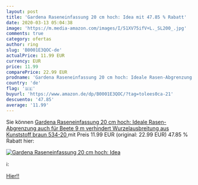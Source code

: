 ```yaml
---
layout: post
title: 'Gardena Raseneinfassung 20 cm hoch: Idea mit 47.85 % Rabatt'
date: 2020-03-13 05:04:38
image: 'https://m.media-amazon.com/images/I/51XV75ifV+L._SL200_.jpg'
comments: true
category: ofertas
author: ring
slug: 'B0001E3QOC-de'
actualPrice: 11.99 EUR
currency: EUR
price: 11.99
comparePrice: 22.99 EUR
prodname: 'Gardena Raseneinfassung 20 cm hoch: Ideale Rasen-Abgrenzung  auch für Beete  9 m  verhindert Wurzelausbreitung  aus Kunststoff  braun  534-20 '
country: 'de'
flag: '🇩🇪'
buyurl: 'https://www.amazon.de/dp/B0001E3QOC/?tag=tolees0ca-21'
descuento: '47.85'
average: '11.99'
---
```


Sie können [Gardena Raseneinfassung 20 cm hoch: Ideale Rasen-Abgrenzung  auch für Beete  9 m  verhindert Wurzelausbreitung  aus Kunststoff  braun  534-20 ](https://www.amazon.de/dp/B0001E3QOC/?tag=tolees0ca-21) mit Preis 11.99 EUR (original: 22.99 EUR) 47.85 % Rabatt hier:

[![Gardena Raseneinfassung 20 cm hoch: Idea](https://m.media-amazon.com/images/I/51XV75ifV+L._SL200_.jpg)](https://www.amazon.de/dp/B0001E3QOC/?tag=tolees0ca-21)

ℹ️:


[Hier!!](https://www.amazon.de/dp/B0001E3QOC/?tag=tolees0ca-21)
